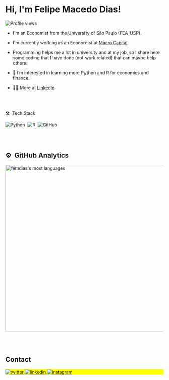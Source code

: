 
<!---
femdias/femdias is a ✨ special ✨ repository because its `README.md` (this file) appears on your GitHub profile.
You can click the Preview link to take a look at your changes.
--->

<h1 align="left">Hi, I'm Felipe Macedo Dias!</h1>
<p align="left"> <img src="https://komarev.com/ghpvc/?username=femdias&color=yellow" alt="Profile views" /> </p>

- I'm an Economist from the University of São Paulo (FEA-USP).

- I'm currently working as an Economist at [Macro Capital](https://www.macrocapital.com.br/).

- Programming helps me a lot in university and at my job, so I share here some coding that I have done (not work related) that can maybe help others.

- 👀 I’m interested in learning more Python and R for economics and finance.

- 👨‍💻 More at [LinkedIn](https://maykbrito.dev)


<br><br>

🛠 &nbsp;Tech Stack

![Python](https://img.shields.io/badge/-Python-05122A?style=flat&logo=python)&nbsp;
![R](https://img.shields.io/badge/-R-05122A?style=flat&logo=r)&nbsp;
![GitHub](https://img.shields.io/badge/-GitHub-05122A?style=flat&logo=github)&nbsp;


<br><br>

## ⚙️ &nbsp;GitHub Analytics

<p align="left">
<img width="530em" src="https://github-readme-stats.vercel.app/api/top-langs/?username=femdias&layout=compact&theme=vision-friendly-dark" alt="femdias's most languages"/>
</p>


<br><br>

## Contact

<p align="left" style="background:yellow">
<a href="https://twitter.com/fem_dias" target="_blank">
  <img align="center" src="https://img.shields.io/badge/-maykbrito-05122A?style=flat&logo=twitter" alt="twitter"/>  
</a>
<a href="https://linkedin.com/in/felipe-macedo-dias" target="_blank">
  <img align="center" src="https://img.shields.io/badge/-maykbrito-05122A?style=flat&logo=linkedin" alt="linkedin"/>
</a>
<a href="https://instagram.com/femdias" target="_blank">
 <img align="center" src="https://img.shields.io/badge/-maykbrito-05122A?style=flat&logo=instagram" alt="instagram"/>
</a>
</p>
